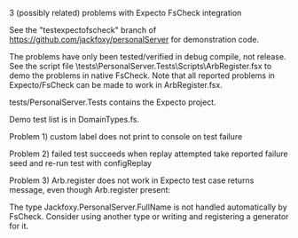 3 (possibly related) problems with Expecto FsCheck integration

See the "testexpectofscheck" branch of https://github.com/jackfoxy/personalServer for demonstration code.

The problems have only been tested/verified in debug compile, not release. See the script file \tests\PersonalServer.Tests\Scripts\ArbRegister.fsx to demo the problems in native FsCheck. Note that all reported problems in Expecto/FsCheck can be made to work in ArbRegister.fsx.

tests/PersonalServer.Tests contains the Expecto project.

Demo test list is in DomainTypes.fs.

Problem 1) custom label does not print to console on test failure

Problem 2) failed test succeeds when replay attempted
take reported failure seed and re-run test with configReplay

Problem 3) Arb.register does not work in Expecto
test case returns message, even though Arb.register present:

The type Jackfoxy.PersonalServer.FullName is not handled automatically by FsCheck. Consider using another type or writing and registering a generator for it.